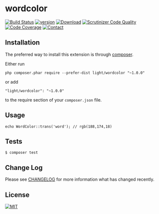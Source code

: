 wordcolor
========
[![Build Status](https://img.shields.io/travis/lichunqiang/wordcolor.svg?style=flat-square)](http://travis-ci.org/lichunqiang/wordcolor)
[![version](https://img.shields.io/packagist/v/light/wordcolor.svg?style=flat-square)](https://packagist.org/packages/light/wordcolor)
[![Download](https://img.shields.io/packagist/dt/light/wordcolor.svg?style=flat-square)](https://packagist.org/packages/light/wordcolor)
[![Scrutinizer Code Quality](https://img.shields.io/scrutinizer/g/lichunqiang/wordcolor.svg?style=flat-square)](https://scrutinizer-ci.com/g/lichunqiang/wordcolor)
[![Code Coverage](https://img.shields.io/scrutinizer/coverage/g/lichunqiang/wordcolor.svg?style=flat-square)](https://scrutinizer-ci.com/g/lichunqiang/wordcolor)
[![Contact](https://img.shields.io/badge/weibo-@chunqiang-blue.svg?style=flat-square)](http://weibo.com/chunqiang)


Installation
------------

The preferred way to install this extension is through [composer](http://getcomposer.org/download/).

Either run

```
php composer.phar require --prefer-dist light/wordcolor "~1.0.0"
```

or add

```
"light/wordcolor": "~1.0.0"
```

to the require section of your `composer.json` file.

Usage
-----

```
echo WordColor::trans('word'); // rgb(188,174,18)
```



Tests
-----

```
$ composer test
```

Change Log
----------

Please see [CHANGELOG](CHANGELOG.md) for more information what has changed recently.

License
-------
[![MIT](https://img.shields.io/badge/license-MIT-blue.svg?style=flat-square)](LICENSE)

